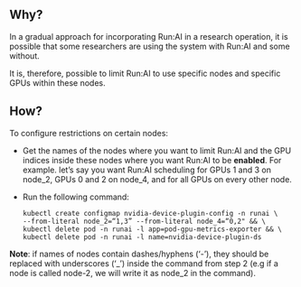 ## Why?

In a gradual approach for incorporating Run:AI in a research operation, it is possible that some researchers are using the system with Run:AI and some without.

It is, therefore, possible to limit Run:AI to use specific nodes and specific GPUs within these nodes.


## How?

To configure restrictions on certain nodes:

*   Get the names of the nodes where you want to limit Run:AI and the GPU indices inside these nodes where you want Run:AI to be&nbsp;<strong data-stringify-type="bold">enabled</strong>.&nbsp;For example. let’s say you want Run:AI scheduling for GPUs 1 and 3 on node\_2, GPUs 0 and 2 on node\_4, and for all GPUs on every other node.
*   Run the following command:

        kubectl create configmap nvidia-device-plugin-config -n runai \
        --from-literal node_2=“1,3” --from-literal node_4=“0,2" && \
        kubectl delete pod -n runai -l app=pod-gpu-metrics-exporter && \
        kubectl delete pod -n runai -l name=nvidia-device-plugin-ds

__Note__: if names of nodes contain dashes/hyphens (‘-’), they should be replaced with underscores (‘\_’) inside the command from step 2 (e.g if a node is called node-2, we will write it as node\_2 in the command).